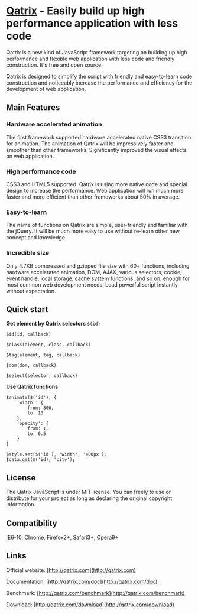 [Qatrix](http://qatrix.com/) - Easily build up high performance application with less code
===========================================================

Qatrix is a new kind of JavaScript framework targeting on building up high performance and flexible web application with less code and friendly construction. It`s free and open source.

Qatrix is designed to simplify the script with friendly and easy-to-learn code construction and noticeably increase the performance and efficiency for the development of web application.

Main Features
---------------

### Hardware accelerated animation ###
The first framework supported hardware accelerated native CSS3 transition for animation. The animation of Qatrix will be impressively faster and smoother than other frameworks. Significantly improved the visual effects on web application.

### High performance code ###
CSS3 and HTML5 supported. Qatrix is using more native code and special design to increase the performance. Web application will run much more faster and more efficient than other frameworks about 50% in average.

### Easy-to-learn ###
The name of functions on Qatrix are simple, user-friendly and familiar with the jQuery. It will be much more easy to use without re-learn other new concept and knowledge.

### Incredible size ###
Only 4.7KB compressed and gzipped file size with 60+ functions, including hardware accelerated animation, DOM, AJAX, various selectors, cookie, event handle, local storage, cache system functions, and so on, enough for most common web development needs. Load powerful script instantly without expectation.

Quick start
-----------
**Get element by Qatrix selectors**
`$(id)`

`$id(id, callback)`

`$class(element, class, callback)`

`$tag(element, tag, callback)`

`$dom(dom, callback)`

`$select(selector, callback)`

**Use Qatrix functions**
```
$animate($('id'), {
	'width': {
		from: 300,
		to: 10
	},
	'opacity': {
		from: 1,
		to: 0.5
	}
}

$style.set($('id'), 'width', '400px');
$data.get($('id), 'city');
```

License
--------
The Qatrix JavaScript is under MIT license. You can freely to use or distribute for your project as long as declaring the original copyright information.

Compatibility
--------------
IE6-10, Chrome, Firefox2+, Safari3+, Opera9+

Links
------

Official website: [http://qatrix.com](http://qatrix.com)

Documentation: [http://qatrix.com/doc](http://qatrix.com/doc)

Benchmark: [http://qatrix.com/benchmark](http://qatrix.com/benchmark)

Download: [http://qatrix.com/download](http://qatrix.com/download)